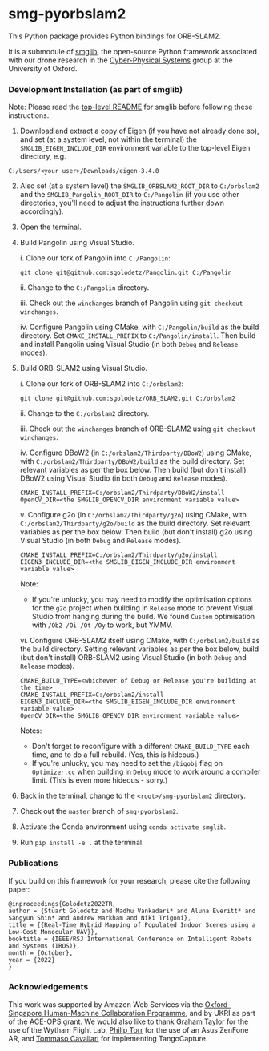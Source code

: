# smg-pyorbslam2

This Python package provides Python bindings for ORB-SLAM2.

It is a submodule of [smglib](https://github.com/sgolodetz/smglib), the open-source Python framework associated with our drone research in the [Cyber-Physical Systems](https://www.cs.ox.ac.uk/activities/cyberphysical/) group at the University of Oxford.

### Development Installation (as part of smglib)

Note: Please read the [top-level README](https://github.com/sgolodetz/smglib/blob/master/README.md) for smglib before following these instructions.

1. Download and extract a copy of Eigen (if you have not already done so), and set (at a system level, not within the terminal) the `SMGLIB_EIGEN_INCLUDE_DIR` environment variable to the top-level Eigen directory, e.g.

```
C:/Users/<your user>/Downloads/eigen-3.4.0
```

2. Also set (at a system level) the `SMGLIB_ORBSLAM2_ROOT_DIR` to `C:/orbslam2` and the `SMGLIB_Pangolin_ROOT_DIR` to `C:/Pangolin` (if you use other directories, you'll need to adjust the instructions further down accordingly).

3. Open the terminal.

4. Build Pangolin using Visual Studio.

   i. Clone our fork of Pangolin into `C:/Pangolin`:

   ```
   git clone git@github.com:sgolodetz/Pangolin.git C:/Pangolin
   ```

   ii. Change to the `C:/Pangolin` directory.

   iii. Check out the `winchanges` branch of Pangolin using `git checkout winchanges`.

   iv. Configure Pangolin using CMake, with `C:/Pangolin/build` as the build directory. Set `CMAKE_INSTALL_PREFIX` to `C:/Pangolin/install`. Then build and install Pangolin using Visual Studio (in both `Debug` and `Release` modes).

5. Build ORB-SLAM2 using Visual Studio.

   i. Clone our fork of ORB-SLAM2 into `C:/orbslam2`:

   ```
   git clone git@github.com:sgolodetz/ORB_SLAM2.git C:/orbslam2
   ```

   ii. Change to the `C:/orbslam2` directory.

   iii. Check out the `winchanges` branch of ORB-SLAM2 using `git checkout winchanges`.

   iv. Configure DBoW2 (in `C:/orbslam2/Thirdparty/DBoW2`) using CMake, with `C:/orbslam2/Thirdparty/DBoW2/build` as the build directory. Set relevant variables as per the box below. Then build (but don't install) DBoW2 using Visual Studio (in both `Debug` and `Release` modes).

   ```
   CMAKE_INSTALL_PREFIX=C:/orbslam2/Thirdparty/DBoW2/install
   OpenCV_DIR=<the SMGLIB_OPENCV_DIR environment variable value>
   ```

   v. Configure g2o (in `C:/orbslam2/Thirdparty/g2o`) using CMake, with `C:/orbslam2/Thirdparty/g2o/build` as the build directory. Set relevant variables as per the box below. Then build (but don't install) g2o using Visual Studio (in both `Debug` and `Release` modes).

   ```
   CMAKE_INSTALL_PREFIX=C:/orbslam2/Thirdparty/g2o/install
   EIGEN3_INCLUDE_DIR=<the SMGLIB_EIGEN_INCLUDE_DIR environment variable value>
   ```

   Note:
   - If you're unlucky, you may need to modify the optimisation options for the `g2o` project when building in `Release` mode to prevent Visual Studio from hanging during the build. We found `Custom` optimisation with `/Ob2 /Oi /Ot /Oy` to work, but YMMV.

   vi. Configure ORB-SLAM2 itself using CMake, with `C:/orbslam2/build` as the build directory. Setting relevant variables as per the box below, build (but don't install) ORB-SLAM2 using Visual Studio (in both `Debug` and `Release` modes).

   ```
   CMAKE_BUILD_TYPE=<whichever of Debug or Release you're building at the time>
   CMAKE_INSTALL_PREFIX=C:/orbslam2/install
   EIGEN3_INCLUDE_DIR=<the SMGLIB_EIGEN_INCLUDE_DIR environment variable value>
   OpenCV_DIR=<the SMGLIB_OPENCV_DIR environment variable value>
   ```

   Notes:
   - Don't forget to reconfigure with a different `CMAKE_BUILD_TYPE` each time, and to do a full rebuild. (Yes, this is hideous.)
   - If you're unlucky, you may need to set the `/bigobj` flag on `Optimizer.cc` when building in `Debug` mode to work around a compiler limit. (This is even more hideous - sorry.)

5. Back in the terminal, change to the `<root>/smg-pyorbslam2` directory.

6. Check out the `master` branch of `smg-pyorbslam2`.

7. Activate the Conda environment using ```conda activate smglib```.

8. Run `pip install -e .` at the terminal.

### Publications

If you build on this framework for your research, please cite the following paper:
```
@inproceedings{Golodetz2022TR,
author = {Stuart Golodetz and Madhu Vankadari* and Aluna Everitt* and Sangyun Shin* and Andrew Markham and Niki Trigoni},
title = {{Real-Time Hybrid Mapping of Populated Indoor Scenes using a Low-Cost Monocular UAV}},
booktitle = {IEEE/RSJ International Conference on Intelligent Robots and Systems (IROS)},
month = {October},
year = {2022}
}
```

### Acknowledgements

This work was supported by Amazon Web Services via the [Oxford-Singapore Human-Machine Collaboration Programme](https://www.mpls.ox.ac.uk/innovation-and-business-partnerships/human-machine-collaboration/human-machine-collaboration-programme-oxford-research-pillar), and by UKRI as part of the [ACE-OPS](https://gtr.ukri.org/projects?ref=EP%2FS030832%2F1) grant. We would also like to thank [Graham Taylor](https://www.biology.ox.ac.uk/people/professor-graham-taylor) for the use of the Wytham Flight Lab, [Philip Torr](https://eng.ox.ac.uk/people/philip-torr/) for the use of an Asus ZenFone AR, and [Tommaso Cavallari](https://uk.linkedin.com/in/tcavallari) for implementing TangoCapture.
